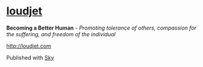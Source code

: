 [loudjet](http://loudjet.com)
============================

**Becoming a Better Human** - *Promoting tolerance of others, compassion for the suffering, and freedom of the individual*

http://loudjet.com

Published with [Sky](https://github.com/skywrite/sky)